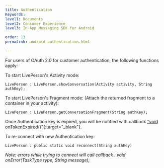 ```yaml
---
title: Authentication
Keywords:
level1: Documents
level2: Consumer Experience
level3: In-App Messaging SDK for Android

order: 13
permalink: android-authentication.html

---
```


For users of OAuth 2.0 for customer authentication, the following functions apply: 

To start LivePerson's Activity mode:

`LivePerson : LivePerson.showConversation(Activity activity, String authKey);`

To start LivePerson's Fragment mode: (Attach the returned fragment to a container in your activity):

`LivePerson : LivePerson.getConversationFragment(String authKey);`

Once Authentication key is expired, you will be notified with callback ["void onTokenExpired()"](android-callbacks-index.html){:target="_blank"}. 

To re-connect with new Authentication key:

`LivePerson : public static void reconnect(String authKey)`

*Note: errors while trying to connect will call callback : void onError(TaskType type, String message);*
